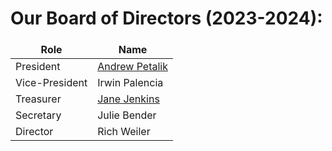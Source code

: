 # Our Board of Directors (2023-2024):

<style>
table {
	width: auto;
}
th {
	border: none !important;
}
</style>

| Role           | Name                                                   |
| -------------- | ------------------------------------------------------ |
| President      | [Andrew Petalik](mailto:president@excelsiorfencing.ca) |
| Vice-President | Irwin Palencia                                         |
| Treasurer      | [Jane Jenkins](mailto:treasurer@excelsiorfencing.ca)   |
| Secretary      | Julie Bender                                           |
| Director       | Rich Weiler                                            |

